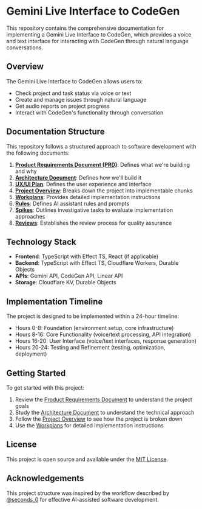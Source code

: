 # Gemini Live Interface to CodeGen

This repository contains the comprehensive documentation for implementing a Gemini Live Interface to CodeGen, which provides a voice and text interface for interacting with CodeGen through natural language conversations.

## Overview

The Gemini Live Interface to CodeGen allows users to:
- Check project and task status via voice or text
- Create and manage issues through natural language
- Get audio reports on project progress
- Interact with CodeGen's functionality through conversation

## Documentation Structure

This repository follows a structured approach to software development with the following documents:

1. **[Product Requirements Document (PRD)](docs/gemini-live-interface/product-requirements-document.md)**: Defines what we're building and why
2. **[Architecture Document](docs/gemini-live-interface/architecture-document.md)**: Defines how we'll build it
3. **[UX/UI Plan](docs/gemini-live-interface/uxui-plan.md)**: Defines the user experience and interface
4. **[Project Overview](docs/gemini-live-interface/project-overview.md)**: Breaks down the project into implementable chunks
5. **[Workplans](docs/gemini-live-interface/workplans.md)**: Provides detailed implementation instructions
6. **[Rules](docs/gemini-live-interface/rules.md)**: Defines AI assistant rules and prompts
7. **[Spikes](docs/gemini-live-interface/spikes.md)**: Outlines investigative tasks to evaluate implementation approaches
8. **[Reviews](docs/gemini-live-interface/reviews.md)**: Establishes the review process for quality assurance

## Technology Stack

- **Frontend**: TypeScript with Effect TS, React (if applicable)
- **Backend**: TypeScript with Effect TS, Cloudflare Workers, Durable Objects
- **APIs**: Gemini API, CodeGen API, Linear API
- **Storage**: Cloudflare KV, Durable Objects

## Implementation Timeline

The project is designed to be implemented within a 24-hour timeline:
- Hours 0-8: Foundation (environment setup, core infrastructure)
- Hours 8-16: Core Functionality (voice/text processing, API integration)
- Hours 16-20: User Interface (voice/text interfaces, response generation)
- Hours 20-24: Testing and Refinement (testing, optimization, deployment)

## Getting Started

To get started with this project:

1. Review the [Product Requirements Document](docs/gemini-live-interface/product-requirements-document.md) to understand the project goals
2. Study the [Architecture Document](docs/gemini-live-interface/architecture-document.md) to understand the technical approach
3. Follow the [Project Overview](docs/gemini-live-interface/project-overview.md) to see how the project is broken down
4. Use the [Workplans](docs/gemini-live-interface/workplans.md) for detailed implementation instructions

## License

This project is open source and available under the [MIT License](LICENSE).

## Acknowledgements

This project structure was inspired by the workflow described by [@seconds_0](https://twitter.com/seconds_0) for effective AI-assisted software development.

